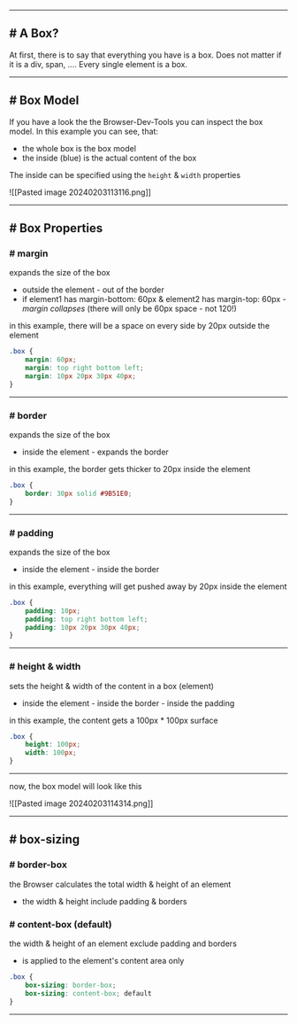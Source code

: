 
---
## # A Box?

At first, there is to say that everything you have is a box.
Does not matter if it is a div, span, ....
Every single element is a box. 

---
## # Box Model

If you have a look the the Browser-Dev-Tools you can inspect the box model.
In this example you can see, that:
- the whole box is the box model
- the inside (blue) is the actual content of the box

The inside can be specified using the `height` & `width` properties

![[Pasted image 20240203113116.png]]

---
## # Box Properties
### # margin

expands the size of the box
- outside the element - out of the border
- if element1 has margin-bottom: 60px
	& element2 has margin-top: 60px - _margin collapses_ (there will only be 60px space - not 120!) 

in this example, there will be a space on every side by 20px outside the element

```css
.box {
	margin: 60px;
	margin: top right bottom left;
	margin: 10px 20px 30px 40px;
}
```
---
### # border

expands the size of the box
- inside the element - expands the border

in this example, the border gets thicker to 20px inside the element

```css
.box {
	border: 30px solid #9B51E0;
}
```
---
### # padding

expands the size of the box
- inside the element - inside the border

in this example, everything will get pushed away by 20px inside the element

```css
.box {
	padding: 10px;
	padding: top right bottom left;
	padding: 10px 20px 30px 40px;
}
```
---
### # height & width

sets the height & width of the content in a box (element)
- inside the element - inside the border - inside the padding

in this example, the content gets a 100px * 100px surface

```css
.box {
	height: 100px;
	width: 100px;
}
```
---

now, the box model will look like this

![[Pasted image 20240203114314.png]]

---
## # box-sizing

### # border-box

the Browser calculates the total width & height of an element
- the width & height include padding & borders

### # content-box (default)

the width & height of an element exclude padding and borders
- is applied to the element's content area only

```css
.box {
	box-sizing: border-box;
	box-sizing: content-box; default
}
```

---